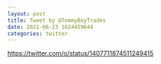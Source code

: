 ```yaml
--- 
layout: post 
title: Tweet by @TommyBoyTrades 
date: 2021-06-23 1624459644 
categories: twitter 
--- 
```

https://twitter.com/o/status/1407711874511249415